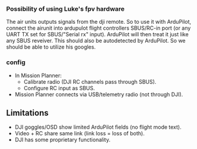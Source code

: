 ### Possibility of using Luke's fpv hardware
The air units outputs signals from the dji remote. So to use it with ArduPilot, connect the airunit into ardupulot flight controllers SBUS/RC-in port (or any UART TX set for SBUS/"Serial rx" input). ArduPilot will then treat it just like any SBUS reveiver. This should also be autodetected by ArduPilot. So we should be able to utilize his googles.

### config 
- In Mission Planner:
  - Calibrate radio (DJI RC channels pass through SBUS).  
  - Configure RC input as SBUS.  
- Mission Planner connects via USB/telemetry radio (not through DJI).

## Limitations
- DJI goggles/OSD show limited ArduPilot fields (no flight mode text).  
- Video + RC share same link (link loss = loss of both).  
- DJI has some proprietary functionality.